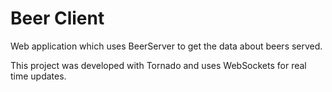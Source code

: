 # Beer Client

Web application which uses BeerServer to get the data about beers served.

This project was developed with Tornado and uses WebSockets for real time updates.